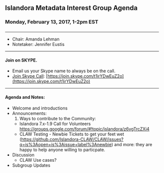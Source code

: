 ## Islandora Metadata Interest Group Agenda
### Monday, February 13, 2017, 1-2pm EST
### 
---
* Chair: Amanda Lehman
* Notetaker: Jennifer Eustis  

---

#### Join on SKYPE.  
* Email us your Skype name to always be on the call.
* [Join Skype Call](https://join.skype.com/t1irYDwEuZ2o): [https://join.skype.com/t1irYDwEuZ2o](https://join.skype.com/t1irYDwEuZ2o)

---

#### Agenda and Notes:
* Welcome and introductions
* Announcements:  
  1. Ways to contribute to the Community:  
    * Islandora 7.x-1.9 Call for Volunteers https://groups.google.com/forum/#!topic/islandora/z6vgTrcZXi4
    * CLAW Testing - Newbie Tickets to get your feet wet (https://github.com/Islandora-CLAW/CLAW/issues?q=is%3Aopen+is%3Aissue+label%3Anewbie) and more: they are happy to help anyone willing to particpate.
* Discussion
  * CLAW Use cases?
* Subgroup Updates
